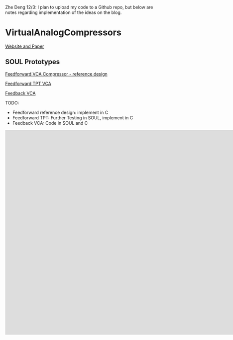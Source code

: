 Zhe Deng 12/3: I plan to upload my code to a Github repo, but below are notes regarding implementation of the ideas on the blog.

# VirtualAnalogCompressors

[Website and Paper](spatialaudio.digitalscholar.rochester.edu/audiosoftwaredesign1fall2020/audiosoftwaredesignvirtualsymposium/musical-va-compressors/)

## SOUL Prototypes

[Feedforward VCA Compressor - reference design](https://soul.dev/lab/?id=eb8374b6895f0a245cae518d49ad82a5)

[Feedforward TPT VCA](https://soul.dev/lab/?id=e0728f3e5ca6979ef1b22ce17f7af129)

[Feedback VCA]()

TODO:

- Feedforward reference design: implement in C
- Feedforward TPT: Further Testing in SOUL, implement in C
- Feedback VCA: Code in SOUL and C

<iframe scrolling="no" title="CompressorTransferFunction" src="https://www.geogebra.org/material/iframe/id/w72d4rnh/width/1538/height/659/border/888888/sfsb/true/smb/false/stb/false/stbh/false/ai/false/asb/false/sri/false/rc/false/ld/false/sdz/false/ctl/false" width="1538px" height="659px" style="border:0px;"> </iframe>
